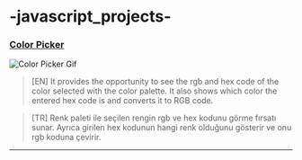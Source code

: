 # -javascript_projects-

### [Color Picker](color_picker)

![Color Picker Gif](project_gifs/color_picker.gif)

> [EN] It provides the opportunity to see the rgb and hex code of the color selected with the color palette. It also shows which color the entered hex code is and converts it to RGB code.

> [TR] Renk paleti ile seçilen rengin rgb ve hex kodunu görme fırsatı sunar. Ayrıca girilen hex kodunun hangi renk olduğunu gösterir ve onu rgb koduna çevirir.

---
